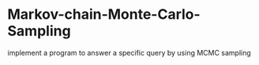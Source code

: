 # Markov-chain-Monte-Carlo-Sampling
 implement a program to answer a specific query by using MCMC sampling
